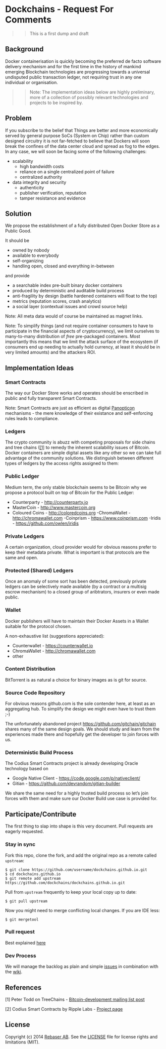 # Dockchains - Request For Comments

>>This is a first dump and draft

## Background

Docker containerisation is quickly becoming the preferred de facto software delivery mechanism and for the first time in the history of mankind emerging Blockchain technologies are progressing towards a universal undisputed public transaction ledger, not requiring trust in any one individual or organisation.

>> Note: The implementation ideas below are highly preliminary, more of a collection of possibly relevant technologies and projects to be inspired by.

## Problem

If you subscribe to the belief that Things are better and more economically served by general purpose SoCs (System on Chip) rather than custom designed circuitry it is not far-fetched to believe that Dockers will soon break the confines of the data center cloud and spread as fog to the edges. In any case, we will soon be facing some of the following challenges:

- scalability
  - high bandwidth costs
  - reliance on a single centralized point of failure
  - centralized authority
- data integrity and security
  - authenticity
  - publisher verification, reputation
  - tamper resistance and evidence

## Solution

We propose the establishment of a fully distributed Open Docker Store as a Public Good.

It should be

* owned by nobody
* available to everybody
* self-organizing
* handling open, closed and everything in-between

and provide

- a searchable index pre-built binary docker containers
- produced by deterministic and auditable build process
- anti-fragility by design (battle hardened containers will float to the top)
- metrics (reputation scores, crash analytics)
- a social layer (contextual issues and crowd source help)

Note: All meta data would of course be maintained as magnet links.

Note: To simplify things (and not require container consumers to have to participate in the financial aspects of cryptocurrency), we limit ourselves to many-to-many distribution of *free* pre-packaged containers. Most importantly this means that we limit the attack surface of the ecosystem (if consumers end up needing to actually hold currency, at least it should be in very limited amounts) and the attackers ROI.

## Implementation Ideas

### Smart Contracts

The way our Docker Store works and operates should be enscribed in public and fully transparent Smart Contracts.  

Note: Smart Contracts are just as efficient as digital [Panopticon](http://en.wikipedia.org/wiki/Panopticon) mechanisms - the mere knowledge of their existance and self-enforcing rules leads to compliance. 

### Ledgers

The crypto community is abuzz with competing proposals for side chains and tree chains ([[1]](#ref1) to remedy the inherent scalability issues of Bitcoin. Docker containers are simple digital assets like any other so we can take full advantage of the community solutions. We distinguish between different types of ledgers by the access rights assigned to them:

### Public Ledger

Medium term, the only stable blockchain seems to be Bitcoin why we propose a protocol built on top of Bitcoin for the Public Ledger:

- Counterparty - http://counterparty.io
- MasterCoin - http://www.mastercoin.org
- Coloured Coins - http://coloredcoins.org
  -ChromaWallet - http://chromawallet.com
  -Coinprism - https://www.coinprism.com
  -Iridis - https://github.com/owlen/iridis

### Private Ledgers

A certain organization, cloud provider would for obvious reasons prefer to keep their metadata private. What is important is that protocols are the same and open.

### Protected (Shared) Ledgers

Once an anomaly of some sort has been detected, previously private ledgers can be selectively made available (by a contract or a multisig escrow mechanism) to a closed group of aribtrators, insurers or even made public. 

### Wallet

Docker publishers will have to maintain their Docker Assets in a Wallet suitable for the protocol chosen.

A non-exhaustive list (suggestions appreciated):

- Counterwallet - https://counterwallet.io
- ChromaWallet - http://chromawallet.com
- other

### Content Distribution

BitTorrent is as natural a choice for binary images as is git for source.

### Source Code Repository

For obvious reasons github.com is the sole contender here, at least as an aggregating hub. To simplify the design we might even have to trust them ;-) 

The unfortunately abandoned project https://github.com/gitchain/gitchain shares many of the same design goals. We should study and learn from the experiences made there and hopefully get the developer to join forces with us.

### Deterministic Build Process

The Codius Smart Contracts project is already developing Oracle technology based on 

- Google Native Client - https://code.google.com/p/nativeclient/
- Gitian - https://github.com/devrandom/gitian-builder

We share the same need for a highly trusted build process so let’s join forces with them and make sure our Docker Build use case is provided for.

## Participate/Contribute

The first thing to slap into shape is this very document. Pull requests are eagerly requested.

### Stay in sync

Fork this repo, clone the fork, and add the original repo as a remote called `upstream`:

```
$ git clone https://github.com/username/dockchains.github.io.git
$ cd dockchains.github.io
$ git remote add upstream https://github.com/dockchains/dockchains.github.io.git
```

Pull from `upstream` frequently to keep your local copy up to date:

```
$ git pull upstream 
```

Now you might need to merge conflicting local changes. If you are IDE less:

```
$ git mergetool
```

### Pull request

Best explained [here](https://help.github.com/articles/using-pull-requests/)

### Dev Process

We will manage the backlog as plain and simple [issues](https://github.com/dockchains/dockchains.github.io/issues) in combination with the [wiki](https://github.com/dockchains/dockchains.github.io/wiki).

## References

<a name="ref1">[1]</a> Peter Todd on TreeChains - [Bitcoin-development mailing list post](http://www.mail-archive.com/bitcoin-development@lists.sourceforge.net/msg04388.html)

<a name="ref2">[2]</a> Codius Smart Contracts by Ripple Labs - [Project page](http://codius.org)

## License

Copyright (c) 2014 [Rebaser AB](http://www.rebaser.com). See the [LICENSE](https://github.com/dockchains/dockchains.github.io/blob/master/LICENSE) file for license rights and
limitations (MIT).
